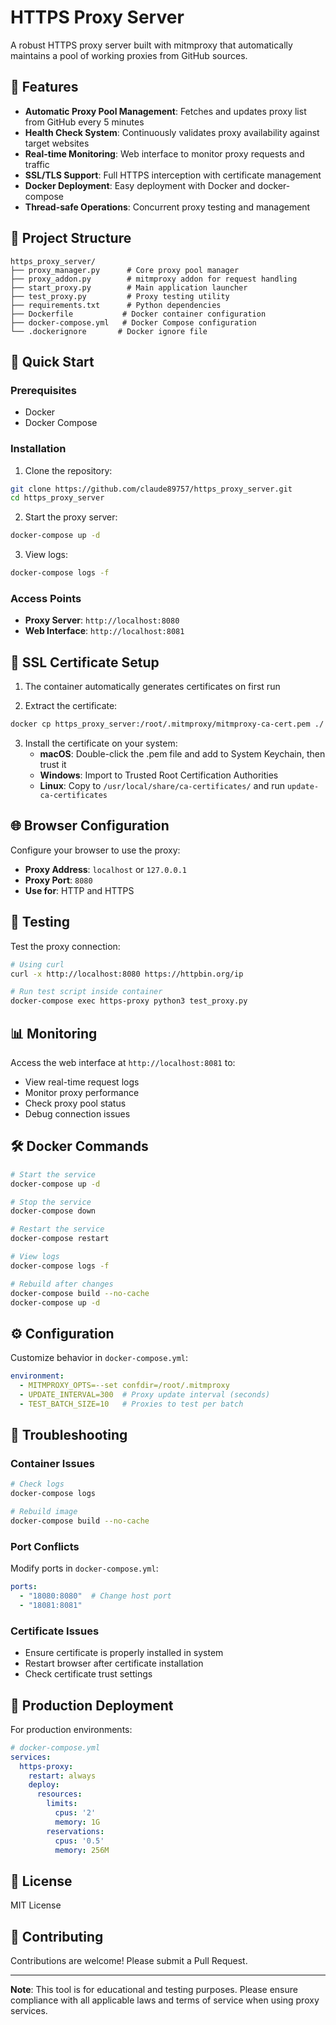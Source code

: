 # HTTPS Proxy Server

A robust HTTPS proxy server built with mitmproxy that automatically maintains a pool of working proxies from GitHub sources.

## 🚀 Features

- **Automatic Proxy Pool Management**: Fetches and updates proxy list from GitHub every 5 minutes
- **Health Check System**: Continuously validates proxy availability against target websites
- **Real-time Monitoring**: Web interface to monitor proxy requests and traffic
- **SSL/TLS Support**: Full HTTPS interception with certificate management
- **Docker Deployment**: Easy deployment with Docker and docker-compose
- **Thread-safe Operations**: Concurrent proxy testing and management

## 📁 Project Structure

```
https_proxy_server/
├── proxy_manager.py      # Core proxy pool manager
├── proxy_addon.py        # mitmproxy addon for request handling
├── start_proxy.py        # Main application launcher
├── test_proxy.py         # Proxy testing utility
├── requirements.txt      # Python dependencies
├── Dockerfile           # Docker container configuration
├── docker-compose.yml   # Docker Compose configuration
└── .dockerignore       # Docker ignore file
```

## 🔧 Quick Start

### Prerequisites
- Docker
- Docker Compose

### Installation

1. Clone the repository:
```bash
git clone https://github.com/claude89757/https_proxy_server.git
cd https_proxy_server
```

2. Start the proxy server:
```bash
docker-compose up -d
```

3. View logs:
```bash
docker-compose logs -f
```

### Access Points
- **Proxy Server**: `http://localhost:8080`
- **Web Interface**: `http://localhost:8081`

## 🔐 SSL Certificate Setup

1. The container automatically generates certificates on first run

2. Extract the certificate:
```bash
docker cp https_proxy_server:/root/.mitmproxy/mitmproxy-ca-cert.pem ./
```

3. Install the certificate on your system:
   - **macOS**: Double-click the .pem file and add to System Keychain, then trust it
   - **Windows**: Import to Trusted Root Certification Authorities
   - **Linux**: Copy to `/usr/local/share/ca-certificates/` and run `update-ca-certificates`

## 🌐 Browser Configuration

Configure your browser to use the proxy:
- **Proxy Address**: `localhost` or `127.0.0.1`
- **Proxy Port**: `8080`
- **Use for**: HTTP and HTTPS

## 🧪 Testing

Test the proxy connection:
```bash
# Using curl
curl -x http://localhost:8080 https://httpbin.org/ip

# Run test script inside container
docker-compose exec https-proxy python3 test_proxy.py
```

## 📊 Monitoring

Access the web interface at `http://localhost:8081` to:
- View real-time request logs
- Monitor proxy performance
- Check proxy pool status
- Debug connection issues

## 🛠️ Docker Commands

```bash
# Start the service
docker-compose up -d

# Stop the service
docker-compose down

# Restart the service
docker-compose restart

# View logs
docker-compose logs -f

# Rebuild after changes
docker-compose build --no-cache
docker-compose up -d
```

## ⚙️ Configuration

Customize behavior in `docker-compose.yml`:

```yaml
environment:
  - MITMPROXY_OPTS=--set confdir=/root/.mitmproxy
  - UPDATE_INTERVAL=300  # Proxy update interval (seconds)
  - TEST_BATCH_SIZE=10   # Proxies to test per batch
```

## 🐛 Troubleshooting

### Container Issues
```bash
# Check logs
docker-compose logs

# Rebuild image
docker-compose build --no-cache
```

### Port Conflicts
Modify ports in `docker-compose.yml`:
```yaml
ports:
  - "18080:8080"  # Change host port
  - "18081:8081"
```

### Certificate Issues
- Ensure certificate is properly installed in system
- Restart browser after certificate installation
- Check certificate trust settings

## 🚀 Production Deployment

For production environments:

```yaml
# docker-compose.yml
services:
  https-proxy:
    restart: always
    deploy:
      resources:
        limits:
          cpus: '2'
          memory: 1G
        reservations:
          cpus: '0.5'
          memory: 256M
```

## 📝 License

MIT License

## 🤝 Contributing

Contributions are welcome! Please submit a Pull Request.

---

**Note**: This tool is for educational and testing purposes. Please ensure compliance with all applicable laws and terms of service when using proxy services.